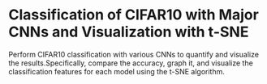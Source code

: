 # Classification of CIFAR10 with Major CNNs and Visualization with t-SNE
Perform CIFAR10 classification with various CNNs to quantify and visualize the results.Specifically, compare the accuracy, graph it, and visualize the classification features for each model using the t-SNE algorithm.
